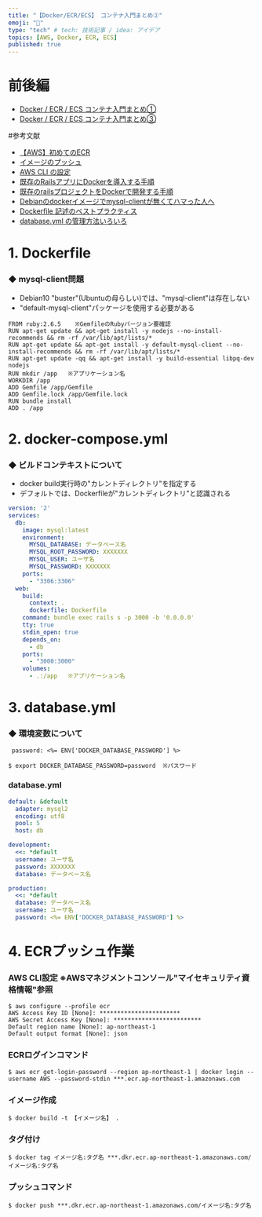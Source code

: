 ```yaml
---
title: "【Docker/ECR/ECS】 コンテナ入門まとめ②"
emoji: "🌊"
type: "tech" # tech: 技術記事 / idea: アイデア
topics: [AWS, Docker, ECR, ECS]
published: true
---
```

# 前後編
- [Docker / ECR / ECS コンテナ入門まとめ①](https://qiita.com/umaibou1126/items/d4d5973feafc788e8a29)
- [Docker / ECR / ECS コンテナ入門まとめ③](https://qiita.com/umaibou1126/items/aee02db86c9ae9ea7359)

#参考文献
- [【AWS】初めてのECR](https://qiita.com/3utama/items/b19e2239edb6996a735f)
- [イメージのプッシュ](https://docs.aws.amazon.com/ja_jp/AmazonECR/latest/userguide/docker-push-ecr-image.html)
- [AWS CLI の設定](https://docs.aws.amazon.com/ja_jp/cli/latest/userguide/cli-chap-configure.html)
- [既存のRailsアプリにDockerを導入する手順](https://qiita.com/kenzoukenzou104809/items/b9e716204e0cd0cea447)
- [既存のrailsプロジェクトをDockerで開発する手順](https://qiita.com/kkyouhei/items/653760627bf9d4bc9e71)
- [Debianのdockerイメージでmysql-clientが無くてハマった人へ](https://qiita.com/henrich/items/1b7ee2f3a72f8bb29cba)
- [Dockerfile 記述のベストプラクティス](https://matsuand.github.io/docs.docker.jp.onthefly/develop/develop-images/dockerfile_best-practices/)
- [database.yml の管理方法いろいろ](https://www.techscore.com/blog/2012/10/26/how-to-manage-database-yml/)

# 1. Dockerfile

### ◆ mysql-client問題

- Debian10 "buster"(Ubuntuの母らしい)では、"mysql-client"は存在しない
- "default-mysql-client"パッケージを使用する必要がある

```:Dockerfile
FROM ruby:2.6.5    ※GemfileのRubyバージョン要確認
RUN apt-get update && apt-get install -y nodejs --no-install-recommends && rm -rf /var/lib/apt/lists/*
RUN apt-get update && apt-get install -y default-mysql-client --no-install-recommends && rm -rf /var/lib/apt/lists/*
RUN apt-get update -qq && apt-get install -y build-essential libpq-dev nodejs
RUN mkdir /app   ※アプリケーション名
WORKDIR /app
ADD Gemfile /app/Gemfile
ADD Gemfile.lock /app/Gemfile.lock
RUN bundle install
ADD . /app
```




# 2. docker-compose.yml
### ◆ ビルドコンテキストについて
- docker build実行時の"カレントディレクトリ"を指定する
- デフォルトでは、Dockerfileが"カレントディレクトリ"と認識される

```docker-compose.yml
version: '2'
services:
  db:
    image: mysql:latest
    environment:
      MYSQL_DATABASE: データベース名
      MYSQL_ROOT_PASSWORD: XXXXXXX
      MYSQL_USER: ユーザ名
      MYSQL_PASSWORD: XXXXXXX
    ports:
      - "3306:3306"
  web:
    build:
      context: .
      dockerfile: Dockerfile
    command: bundle exec rails s -p 3000 -b '0.0.0.0'
    tty: true
    stdin_open: true
    depends_on:
      - db
    ports:
      - "3000:3000"
    volumes:　　
      - .:/app   ※アプリケーション名
 ```

# 3. database.yml
### ◆ 環境変数について
```
 password: <%= ENV['DOCKER_DATABASE_PASSWORD'] %>
```
```
$ export DOCKER_DATABASE_PASSWORD=password  ※パスワード
```


### database.yml
```database.yml
default: &default
  adapter: mysql2
  encoding: utf8
  pool: 5
  host: db

development:
  <<: *default
  username: ユーザ名
  password: XXXXXXX
  database: データベース名

production:
  <<: *default
  database: データベース名
  username: ユーザ名
  password: <%= ENV['DOCKER_DATABASE_PASSWORD'] %>
```








# 4. ECRプッシュ作業

### AWS CLI設定    ※AWSマネジメントコンソール"マイセキュリティ資格情報"参照
```
$ aws configure --profile ecr
AWS Access Key ID [None]: ***********************
AWS Secret Access Key [None]: *************************
Default region name [None]: ap-northeast-1
Default output format [None]: json
```

### ECRログインコマンド
```
$ aws ecr get-login-password --region ap-northeast-1 | docker login --username AWS --password-stdin ***.ecr.ap-northeast-1.amazonaws.com
```

### イメージ作成
```
$ docker build -t 【イメージ名】 .
```

### タグ付け
```
$ docker tag イメージ名:タグ名 ***.dkr.ecr.ap-northeast-1.amazonaws.com/イメージ名:タグ名
```

### プッシュコマンド
```
$ docker push ***.dkr.ecr.ap-northeast-1.amazonaws.com/イメージ名:タグ名
```
